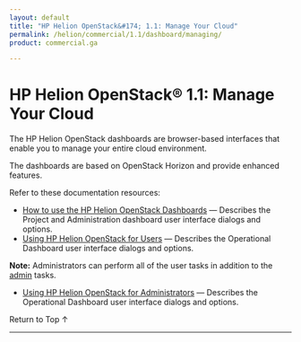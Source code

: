 ```yaml
---
layout: default
title: "HP Helion OpenStack&#174; 1.1: Manage Your Cloud"
permalink: /helion/commercial/1.1/dashboard/managing/
product: commercial.ga

---
```

<!--UNDER REVISION-->

<script>

function PageRefresh {
onLoad="window.refresh"
}

PageRefresh();

</script>

<!-- <p style="font-size: small;"> <a href="/helion/commercial/1.1/ga1/install/">&#9664; PREV</a> | <a href="/helion/commercial/1.1/ga1/install-overview/">&#9650; UP</a> | <a href="/helion/commercial/1.1/ga1/">NEXT &#9654;</a> </p> -->

# HP Helion OpenStack&#174; 1.1: Manage Your Cloud

The HP Helion OpenStack dashboards are browser-based interfaces that enable you to manage your entire cloud environment. 

The dashboards are based on OpenStack Horizon and provide enhanced features.

Refer to these documentation resources:

<!-- Will we have this in Community
* [HP Helion OpenStack Community Troubleshooting](/helion/community/manage/troubleshooting/) &#8212; Provides tips to help you troubleshoot issues you may encounter with HP Helion OpenStack Community. -->

* <a href="/helion/openstack/1.1/dashboard/how-works/">How to use the HP Helion OpenStack Dashboards</a> &#8212; Describes the Project and Administration dashboard user interface dialogs and options. 
* <a href="/helion/commercial/1.1/dashboard/managing/nonadmin/">Using HP Helion OpenStack for Users</a> &#8212; Describes the Operational Dashboard user interface dialogs and options.

**Note:** Administrators can perform all of the user tasks in addition to the [admin](/helion/commercial/1.1/dashboard/managing/admin/) tasks.

* <a href="/helion/commercial/1.1/dashboard/admin/">Using HP Helion OpenStack for Administrators</a> &#8212; Describes the Operational Dashboard user interface dialogs and options.

<!--
* [HP Helion OpenStack: Building Images](/helion/commercial/1.1/manage/image-builder/) &#8212; Shows you how to use Disk Image Builder to create images for the HP Helion OpenStack.

* [HP Helion OpenStack: Backup and Restore](/helion/commercial/1.1/manage/backup-process/) &#8212; Explains how to backup and restore the components of the HP Helion OpenStack Management Host. -->

<a href="#top" style="padding:14px 0px 14px 0px; text-decoration: none;"> Return to Top &#8593; </a>


----
